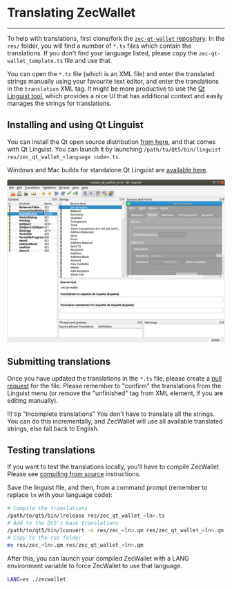 # Translating ZecWallet

---

To help with translations, first clone/fork the [`zec-qt-wallet` repository](https://github.com/ZcashFoundation/zec-qt-wallet). In the `res/` folder, you will find a number of `*.ts` files which contain the translations. If you don't find your language listed, please copy the `zec-qt-wallet_template.ts` file and use that.

You can open the `*.ts` file (which is an XML file) and enter the translated strings manually using your favourite text editor, and enter the translations in the `translation` XML tag. It might be more productive to use the [Qt Linguist tool](/translations/#installing-and-using-qt-linguist), which provides a nice UI that has additional context and easily manages the strings for translations.

## Installing and using Qt Linguist

You can install the Qt open source distribution [from here](http://www.qt.io), and that comes with Qt Linguist. You can launch it by launching `/path/to/Qt5/bin/linguist res/zec_qt_wallet_<language code>.ts`. 

Windows and Mac builds for standalone Qt Linguist are [available here](https://github.com/lelegard/qtlinguist-installers/releases).

![Qt Linguist](images/linguist-screenshot.png)

## Submitting translations

Once you have updated the translations in the `*.ts` file, please create a [pull request](https://github.com/ZcashFoundation/zec-qt-wallet/compare) for the file. Please remember to "confirm" the translations from the Linguist menu (or remove the "unfinished" tag from XML element, if you are editing manually).

!!! tip "Incomplete translations"
    You don't have to translate all the strings. You can do this incrementally, and ZecWallet will use all available translated strings, else fall back to English.

## Testing translations

If you want to test the translations locally, you'll have to compile ZecWallet. Please see [compiling from source](/compile-from-source/) instructions.

Save the linguist file, and then, from a command prompt (remember to replace `ln` with your language code):

``` bash
# Compile the translations
/path/to/qt5/bin/lrelease res/zec_qt_wallet_<ln>.ts
# Add to the Qt5's base translations
/path/to/qt5/bin/lconvert -o res/zec_<ln>.qm res/zec_qt_wallet_<ln>.qm /path/to/qt5/translations/qtbase_<ln>.qm
# Copy to the res folder
mv res/zec_<ln>.qm res/zec_qt_wallet_<ln>.qm
```

After this, you can launch your compiled ZecWallet with a LANG environment variable to force ZecWallet to use that language.

``` bash
LANG=es ./zecwallet
```

